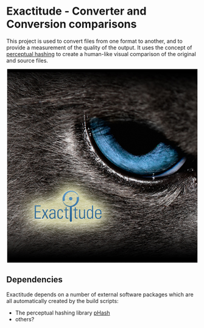 # Exactitude - Converter and Conversion comparisons
This project is used to convert files from one format to another, and to provide a measurement of the quality of the output. It uses the concept of [perceptual hashing](https://en.wikipedia.org/wiki/Perceptual_hashing "Wikipedia article") to create a human-like visual comparison of the original and source files.

<p align="center">
<img src="/Exactitude.jpg" alt="Exactitude image of an eye">
</p>

## Dependencies
Exactitude depends on a number of external software packages which are all automatically created by the build scripts:
* The perceptual hashing library [pHash](http://www.phash.org/)
* others?

